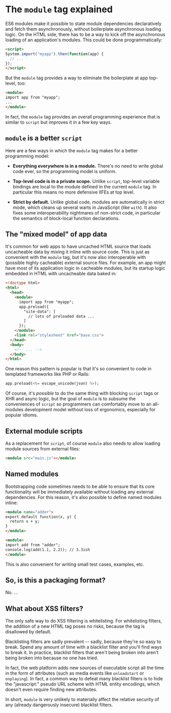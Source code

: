 # The `module` tag explained

ES6 modules make it possible to state module dependencies
declaratively and fetch them asynchronously, without boilerplate
asynchronous loading logic. On the HTML side, there has to be a way to
kick off the asynchronous loading of an application's modules. This
could be done programmatically:

```html
<script>
System.import("myapp").then(function(app) {
  // ...
});
</script>
```

But the `module` tag provides a way to eliminate the boilerplate at
app top-level, too:

```html
<module>
import app from "myapp";
...
</module>
```

In fact, the `module` tag provides an overall programming experience
that is similar to `script` but improves it in a few key ways.


## `module` is a better `script`

Here are a few ways in which the `module` tag makes for a better
programming model:

* **Everything everywhere is in a module.** There's no need to write
    global code ever, so the programming model is uniform.

* **Top-level code is in a private scope.** Unlike `script`, top-level
    variable bindings are local to the module defined in the current
    `module` tag. In particular this means no more defensive IIFEs at
    top level.

* **Strict by default.** Unlike global code, modules are automatically
    in strict mode, which cleans up several warts in JavaScript (like
    `with`). It also fixes some interoperability nightmares of
    non-strict code, in particular the semantics of block-local
    function declarations.


## The "mixed model" of app data

It's common for web apps to have uncached HTML source that loads
uncacheable data by mixing it inline with source code. This is just as
convenient with the `module` tag, but it's now also interoperable with
(possible highly cacheable) external source files. For example, an app
might have most of its application logic in cacheable modules, but its
startup logic embedded in HTML with uncacheable data baked in:

```html
<!doctype html>
<html>
  <head>
    <module>
      import app from "myapp";
      app.preload({
        "site-data": [
          // lots of preloaded data ...
        ]
      });
    </module>
    <link rel="stylesheet" href="base.css">
  </head>
  <body>
    <!-- ... -->
  </body>
</html>
```

One reason this pattern is popular is that it's so convenient to code
in templated frameworks like PHP or Rails:

```php
app.preload(<%= escape_unicode(json) %>);
```

Of course, it's *possible* to do the same thing with blocking `script`
tags or XHR and async logic, but the goal of `module` is to subsume
the conveniences of `script` so programmers can comfortably move to an
all-modules development model without loss of ergonomics, especially
for popular idioms.

## External module scripts

As a replacement for `script`, of course `module` also needs to allow
loading module sources from external files:

```html
<module src="main.js"></module>
```

## Named modules

Bootstrapping code sometimes needs to be able to ensure that its core
functionality will be immediately available without loading any
external dependencies. For this reason, it's also possible to define
named modules inline:

```html
<module name="adder">
export default function(x, y) {
  return x + y;
}
</module>

<module>
import add from "adder";
console.log(add(1.1, 2.2)); // 3.3ish
</module>
```

This is also convenient for writing small test cases, examples, etc.

## So, is this a packaging format?

No. ...

## What about XSS filters?

The only safe way to do XSS filtering is whitelisting. For
whitelisting filters, the addition of a new HTML tag poses no risks,
because the tag is disallowed by default.

Blacklisting filters are sadly prevalent -- sadly, because they're so
easy to break. Spend any amount of time with a blacklist filter and
you'll find ways to break it. In practice, blacklist filters that
aren't being broken into aren't being broken into because no one has
tried.

In fact, the web platform adds new sources of executable script all
the time in the form of attributes (such as media events like
`onloadstart` or `onplaying`). In fact, a common way to defeat many
blacklist filters is to hide the "javascript:" pseudo URL scheme with
HTML entity encodings, which doesn't even require finding new
attributes.

In short, `module` is very unlikely to materially affect the relative
security of any (already dangerously insecure) blacklist filters.
